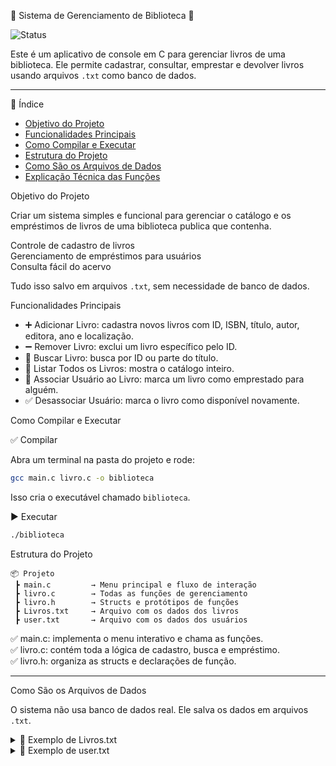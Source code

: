 📖 Sistema de Gerenciamento de Biblioteca 📖

![Status](https://img.shields.io/badge/status-Em%20Desenvolvimento-yellow)

Este é um aplicativo de console em C para gerenciar livros de uma biblioteca. Ele permite cadastrar, consultar, emprestar e devolver livros usando arquivos `.txt` como banco de dados.

--------------------------------------------------------------------------------------------------------------------------
📑 Índice

- [ Objetivo do Projeto](#-objetivo-do-projeto)
- [ Funcionalidades Principais](#️-funcionalidades-principais)
- [ Como Compilar e Executar](#-como-compilar-e-executar)
- [ Estrutura do Projeto](#️-estrutura-do-projeto)
- [ Como São os Arquivos de Dados](#️-como-são-os-arquivos-de-dados)
- [ Explicação Técnica das Funções](#️-explicação-técnica-das-funções)

Objetivo do Projeto

Criar um sistema simples e funcional para gerenciar o catálogo e os empréstimos de livros de uma biblioteca publica que contenha.

 Controle de cadastro de livros  
 Gerenciamento de empréstimos para usuários  
 Consulta fácil do acervo  

Tudo isso salvo em arquivos `.txt`, sem necessidade de banco de dados.


Funcionalidades Principais

- ➕ Adicionar Livro: cadastra novos livros com ID, ISBN, título, autor, editora, ano e localização.
- ➖ Remover Livro: exclui um livro específico pelo ID.
- 🔎 Buscar Livro: busca por ID ou parte do título.
- 📓 Listar Todos os Livros: mostra o catálogo inteiro.
- 🧍 Associar Usuário ao Livro: marca um livro como emprestado para alguém.
- ✅ Desassociar Usuário: marca o livro como disponível novamente.

Como Compilar e Executar

✅ Compilar

Abra um terminal na pasta do projeto e rode:

```bash
gcc main.c livro.c -o biblioteca
```

Isso cria o executável chamado `biblioteca`.

▶️ Executar

```bash
./biblioteca
```


Estrutura do Projeto

```
📦 Projeto
 ┣ main.c         → Menu principal e fluxo de interação
 ┣ livro.c        → Todas as funções de gerenciamento
 ┣ livro.h        → Structs e protótipos de funções
 ┣ Livros.txt     → Arquivo com os dados dos livros
 ┣ user.txt       → Arquivo com os dados dos usuários
```

✅ main.c: implementa o menu interativo e chama as funções.  
✅ livro.c: contém toda a lógica de cadastro, busca e empréstimo.  
✅ livro.h: organiza as structs e declarações de função.

--------------------------------------------------------------------------------------------------------------------------

Como São os Arquivos de Dados

O sistema não usa banco de dados real. Ele salva os dados em arquivos `.txt`.

<details>
<summary>📖 Exemplo de Livros.txt</summary>
ID;ISBN;Titulo;Autor;Editora;Ano;Localizacao;Disponivel
1;9781234567890;A Arte da Programação;Donald Knuth;Addison Wesley;1968;1;Sim

✅ Campo **Disponivel**:
✅ `Sim` → disponível para empréstimo.
⛔ `Nao - Emprestado para: Nome do Usuário` → está emprestado.
</details>

<details>
<summary>👤 Exemplo de user.txt</summary>

```
ID;Nome;Documento
1;Joao Silva;123456789
2;Maria Souza;987654321
3;Carlos Lima;111222333
</details>

 Ambos são arquivos simples com dados separados por ponto e vírgula (`;`).


Explicação Técnica das Funções

<details>
<summary>📌 Adicionar Livro</summary>

- Verifica se já existe um livro com o mesmo ID para evitar duplicidade.
- Solicita dados como ISBN, título, autor, editora, ano e localização.
- Grava o registro no `Livros.txt` em modo de append (`a`).
</details>

<details>
<summary>📌 Remover Livro</summary>

- Abre `Livros.txt` para leitura e `temp.txt` para escrita.
- Copia todas as linhas exceto a que contém o ID a ser removido.
- Substitui `Livros.txt` pelo `temp.txt`.
</details>

<details>
<summary>📌 Listar Livros</summary>

- Abre `Livros.txt`.
- Lê linha por linha usando `fgets` e formata com `sscanf`.
- Exibe os dados no terminal.
</details>

<details>
<summary>📌 Buscar por ID ou Título</summary>

✅ ID:
- Usuário digita o código.
- Percorre o arquivo até encontrar.

✅ Título:
- Usuário digita parte do título.
- Usa `strstr` para achar correspondências parciais.
</details>

<details>
<summary>📌 Associar Usuário ao Livro (Empréstimo)</summary>

- Verifica se o usuário existe em `user.txt`.
- Marca o livro como emprestado com o nome do usuário.
- Atualiza `Livros.txt`.
</details>

<details>
<summary>📌 Desassociar Usuário (Devolução)</summary>

- Solicita o ID do livro.
- Marca o campo `Disponivel` como `Sim`.
- Atualiza `Livros.txt`.
</details>

<details>
<summary>👤 Exemplo de livros.txt</summary>

1;305447265;Dom Casmurro;Machado de Assis;Editora Ática;1899;1;sim
2;342559946;O Pequeno Príncipe;Antoine de Saint-Exupéry;Agir;1943;2;sim
3;364615694;1984;George Orwell;Companhia das Letras;1949;3;Nao - Emprestado para: Joao Silva
4;347803112;A Revolução dos Bichos;George Orwell;Companhia das Letras;1945;4;sim
5;312634559;Capitães da Areia;Jorge Amado;Companhia das Letras;1937;5;sim---
 Ambos são arquivos simples com dados separados por ponto e vírgula (`;`).
